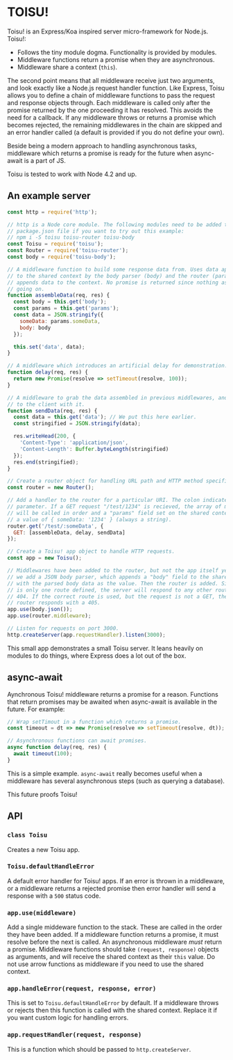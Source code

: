 # TOISU!

Toisu! is an Express/Koa inspired server micro-framework for Node.js. Toisu!:

 - Follows the tiny module dogma. Functionality is provided by modules.
 - Middleware functions return a promise when they are asynchronous.
 - Middleware share a context (`this`).

The second point means that all middleware receive just two arguments, and look
exactly like a Node.js request handler function. Like Express, Toisu allows you
to define a chain of middleware functions to pass the request and response
objects through. Each middleware is called only after the promise returned by
the one proceeding it has resolved. This avoids the need for a callback. If any
middleware throws or returns a promise which becomes rejected, the remaining
middlewares in the chain are skipped and an error handler called (a default is
provided if you do not define your own).

Beside being a modern approach to handling asynchronous tasks, middleware which
returns a promise is ready for the future when async-await is a part of JS.

Toisu is tested to work with Node 4.2 and up.

## An example server

```javascript
const http = require('http');

// http is a Node core module. The following modules need to be added to your
// package.json file if you want to try out this example:
// npm i -S toisu toisu-router toisu-body
const Toisu = require('toisu');
const Router = require('toisu-router');
const body = require('toisu-body');

// A middleware function to build some response data from. Uses data appended
// to the shared context by the body parser (body) and the router (params). It
// appends data to the context. No promise is returned since nothing async is
// going on.
function assembleData(req, res) {
  const body = this.get('body');
  const params = this.get('params');
  const data = JSON.stringify({
    someData: params.someData,
    body: body
  });

  this.set('data', data);
}

// A middleware which introduces an artificial delay for demonstration.
function delay(req, res) {
  return new Promise(resolve => setTimeout(resolve, 100));
}

// A middleware to grab the data assembled in previous middlewares, and respond
// to the client with it.
function sendData(req, res) {
  const data = this.get('data'); // We put this here earlier.
  const stringified = JSON.stringify(data);

  res.writeHead(200, {
    'Content-Type': 'application/json',
    'Content-Length': Buffer.byteLength(stringified)
  });
  res.end(stringified);
}

// Create a router object for handling URL path and HTTP method specific logic.
const router = new Router();

// Add a handler to the router for a particular URI. The colon indicates a
// parameter. If a GET request "/test/1234" is recieved, the array of middlwares
// will be called in order and a "params" field set on the shared context with
// a value of { someData: '1234' } (always a string).
router.get('/test/:someData', {
  GET: [assembleData, delay, sendData]
});

// Create a Toisu! app object to handle HTTP requests.
const app = new Toisu();

// Middlewares have been added to the router, but not the app itself yet. First
// we add a JSON body parser, which appends a "body" field to the shared context
// with the parsed body data as the value. Then the router is added. Since there
// is only one route defined, the server will respond to any other route with a
// 404. If the correct route is used, but the request is not a GET, then the
// router responds with a 405.
app.use(body.json());
app.use(router.middleware);

// Listen for requests on port 3000.
http.createServer(app.requestHandler).listen(3000);
```

This small app demonstrates a small Toisu server. It leans heavily on modules to
do things, where Express does a lot out of the box.

## async-await

Aynchronous Toisu! middleware returns a promise for a reason. Functions that
return promises may be awaited when async-await is available in the future. For
example:

```javascript
// Wrap setTimout in a function which returns a promise.
const timeout = dt => new Promise(resolve => setTimeout(resolve, dt));

// Asynchronous functions can await promises.
async function delay(req, res) {
  await timeout(100);
}
```

This is a simple example. `async-await` really becomes useful when a middleware
has several asynchronous steps (such as querying a database).

This future proofs Toisu!

## API

### `class Toisu`

Creates a new Toisu app.

### `Toisu.defaultHandleError`

A default error handler for Toisu! apps. If an error is thrown in a middleware,
or a middleware returns a rejected promise then error handler will send a
response with a `500` status code.

### `app.use(middleware)`

Add a single middeware function to the stack. These are called in the order they
have been added. If a middleware function returns a promise, it must resolve
before the next is called. An asynchronous middleware _must_ return a promise.
Middleware functions should take `(request, response)` objects as arguments, and
will receive the shared context as their `this` value. Do not use arrow
functions as middleware if you need to use the shared context.

### `app.handleError(request, response, error)`

This is set to `Toisu.defaultHandleError` by default. If a middleware throws or
rejects then this function is called with the shared context. Replace it if you
want custom logic for handling errors.

### `app.requestHandler(request, response)`

This is a function which should be passed to `http.createServer`.
